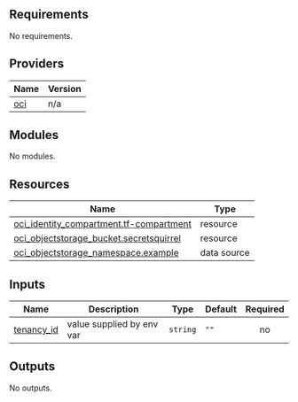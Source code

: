 <!-- BEGIN_TF_DOCS -->
## Requirements

No requirements.

## Providers

| Name | Version |
|------|---------|
| <a name="provider_oci"></a> [oci](#provider\_oci) | n/a |

## Modules

No modules.

## Resources

| Name | Type |
|------|------|
| [oci_identity_compartment.tf-compartment](https://registry.terraform.io/providers/hashicorp/oci/latest/docs/resources/identity_compartment) | resource |
| [oci_objectstorage_bucket.secretsquirrel](https://registry.terraform.io/providers/hashicorp/oci/latest/docs/resources/objectstorage_bucket) | resource |
| [oci_objectstorage_namespace.example](https://registry.terraform.io/providers/hashicorp/oci/latest/docs/data-sources/objectstorage_namespace) | data source |

## Inputs

| Name | Description | Type | Default | Required |
|------|-------------|------|---------|:--------:|
| <a name="input_tenancy_id"></a> [tenancy\_id](#input\_tenancy\_id) | value supplied by env var | `string` | `""` | no |

## Outputs

No outputs.
<!-- END_TF_DOCS -->